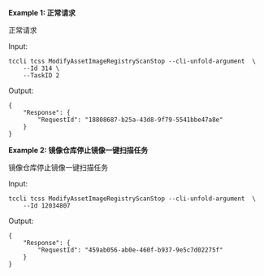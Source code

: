 **Example 1: 正常请求**

正常请求

Input: 

```
tccli tcss ModifyAssetImageRegistryScanStop --cli-unfold-argument  \
    --Id 314 \
    --TaskID 2
```

Output: 
```
{
    "Response": {
        "RequestId": "18808687-b25a-43d8-9f79-5541bbe47a8e"
    }
}
```

**Example 2: 镜像仓库停止镜像一键扫描任务**

镜像仓库停止镜像一键扫描任务

Input: 

```
tccli tcss ModifyAssetImageRegistryScanStop --cli-unfold-argument  \
    --Id 12034807
```

Output: 
```
{
    "Response": {
        "RequestId": "459ab056-ab0e-460f-b937-9e5c7d02275f"
    }
}
```

